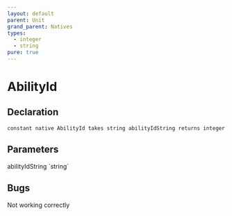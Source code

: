 ```yaml
---
layout: default
parent: Unit
grand_parent: Natives
types:
  - integer
  - string
pure: true
---
```


# AbilityId

## Declaration

```
constant native AbilityId takes string abilityIdString returns integer
```

## Parameters
<dl>
  <dt>abilityIdString `string`</dt>
  <dd></dd>
</dl>

## Bugs 
Not working correctly